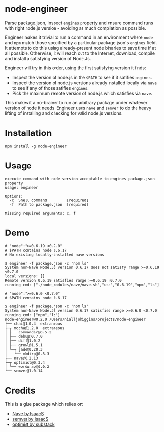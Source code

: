 node-engineer
=============

Parse package.json, inspect `engines` property and ensure command runs with right node.js version - avoiding as much compilation as possible.

Engineer makes it trivial to run a command in an environment where `node` and
`npm` match those specified by a particular package.json's `engines` field. It
attempts to do this using already-present node binaries to save time if at all
possible. Otherwise, it will reach out to the Internet, download, compile and
install a satisfying version of Node.Js.

Engineer will try in this order, using the first satisfying version it finds:

* Inspect the version of node.js in the `$PATH` to see if it satifies `engines`.
* Inspect the version of node.js versions already installed locally via `nave` to
  see if any of those satifies `engines`.
* Pick the maximum remote version of node.js which satisfies via `nave`.

This makes it a no-brainer to run an arbitrary package under whatever version
of node it needs. Engineer uses `nave` and `semver` to do the heavy lifting of
installing and checking for valid node.js versions.

Installation
============
```
npm install -g node-engineer
```

Usage
=====
```
execute command with node version acceptable to engines package.json property
usage: engineer

Options:
  -c  Shell command         [required]
  -f  Path to package.json  [required]

Missing required arguments: c, f
```

Demo
====

```
# "node":">=0.6.19 <0.7.0"
# $PATH contains node 0.6.17
# No existing locally-installed nave versions

$ engineer -f package.json -c 'npm ls'
System non-Nave Node.JS version 0.6.17 does not satisfy range >=0.6.19 <0.7.0
local versions: []
Remote version 0.6.19 satisfies range >=0.6.19 <0.7.0
running cmd: ["./node_modules/nave/nave.sh","use","0.6.19","npm","ls"]
```

```
# "node":">=0.6.0 <0.7.0"
# $PATH contains node 0.6.17

$ engineer -f package.json -c 'npm ls'
System non-Nave Node.JS version 0.6.17 satisfies range >=0.6.0 <0.7.0
running cmd: ["npm","ls"]
node-engineer@0.2.0 /Users/nialljohiggins/projects/node-engineer
├── chai@1.0.4  extraneous
├─┬ mocha@1.2.0  extraneous
│ ├── commander@0.5.2 
│ ├── debug@0.7.0 
│ ├── diff@1.0.2 
│ ├── growl@1.5.1 
│ └─┬ jade@0.20.3 
│   └── mkdirp@0.3.3 
├── nave@0.2.13 
├─┬ optimist@0.3.4 
│ └── wordwrap@0.0.2 
└── semver@1.0.14 
```

Credits
=======

This is a glue package which relies on:

* [Nave by IsaacS](https://github.com/isaacs/nave)
* [semver by IsaacS](https://github.com/isaacs/node-semver)
* [optimist by substack](https://github.com/substack/node-optimist)



